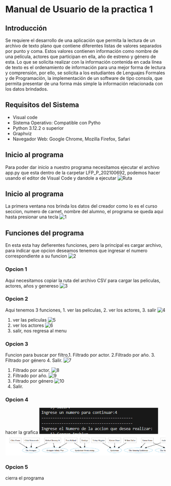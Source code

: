 # Manual de Usuario de la practica 1

## Introducción
Se requiere el desarrollo de una aplicación que permita la lectura de un archivo de 
texto plano que contiene diferentes listas de valores separados por punto y coma. 
Estos valores contienen información como nombre de una película, actores que 
participan en ella, año de estreno y género de esta. Lo que se solicita realizar con la 
información contenida en cada línea de texto es el ordenamiento de información 
para una mejor forma de lectura y comprensión, por ello, se solicita a los estudiantes 
de Lenguajes Formales y de Programación, la implementación de un software de 
tipo consola, que permita presentar de una forma más simple la información 
relacionada con los datos brindados.

## Requisitos del Sistema
- Visual code
- Sistema Operativo: Compatible con Pytho
- Python 3.12.2  o superior
- Graphviz
- Navegador Web: Google Chrome, Mozilla Firefox, Safari

## Inicio al programa
Para poder dar inicio a nuestro programa necesitamos ejecutar el archivo
app.py que esta dentro de la carpetar LFP_P_202100692, podemos hacer usando el editor de Visual Code y dandole a ejecutar
![Ruta](https://i.imgur.com/WxCqOEf.png)

## Inicio al programa
La primera ventana nos brinda los datos del creador como lo es el curso
seccion, numero de carnet, nombre del alumno, el programa se queda aqui hasta presionar una tecla
![1](https://i.imgur.com/OxWOtti.png)

## Funciones del programa
En esta esta hay defierentes funciones, pero la principal es cargar archivo, para indicar que opcion deseamos tenemos que ingresar el numero correspondiente a su funcion
![2](https://i.imgur.com/22bdBWh.png)

### Opcion 1
Aqui necesitamos copiar la ruta del archivo CSV para cargar las peliculas, actores, años y genereso
![3](https://i.imgur.com/g1VC2Io.png)

### Opcion 2
Aqui tenemos 3 funciones, 1. ver las peliculas, 2. ver los actores, 3. salir
![4](https://i.imgur.com/Ojjl7s9.png)

1. ver las peliculas
![5](https://i.imgur.com/56512NP.png)
2. ver los actores
![6](https://i.imgur.com/N9FNviX.png)
2. salir, nos regresa al menu

### Opcion 3
Funcion para buscar por filtro,1. Filtrado por actor. 2.Filtrado por año.
3. Filtrado por género 4. Salir.
![7](https://i.imgur.com/MZ1pONV.png)

1) Filtrado por actor.
![8](https://i.imgur.com/Blt59KE.png)
2) Filtrado por año.
![9](https://i.imgur.com/uYTXc99.png)
3) Filtrado por género
![10](https://i.imgur.com/NswdBNC.png)
4) Salir.

### Opcion 4
hacer la grafica
![alt text](image.png)
![alt text](image-1.png)

### Opcion 5
cierra el programa